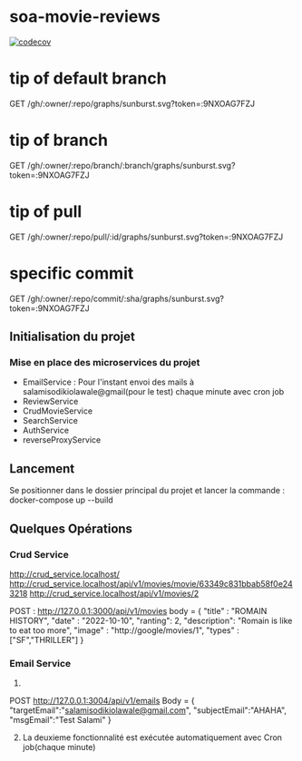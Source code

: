 # soa-movie-reviews
[![codecov](https://codecov.io/gh/salamisodikiolawale/soa-movie-reviews/branch/develop/graph/badge.svg?token=9NXOAG7FZJ)](https://codecov.io/gh/salamisodikiolawale/soa-movie-reviews)


# tip of default branch
GET /gh/:owner/:repo/graphs/sunburst.svg?token=:9NXOAG7FZJ

# tip of branch
GET /gh/:owner/:repo/branch/:branch/graphs/sunburst.svg?token=:9NXOAG7FZJ

# tip of pull
GET /gh/:owner/:repo/pull/:id/graphs/sunburst.svg?token=:9NXOAG7FZJ

# specific commit
GET /gh/:owner/:repo/commit/:sha/graphs/sunburst.svg?token=:9NXOAG7FZJ

## Initialisation du projet

### Mise en place des microservices du projet

 * EmailService : Pour l'instant envoi des mails à salamisodikiolawale@gmail(pour le test) chaque minute avec cron job
 * ReviewService
 * CrudMovieService
 * SearchService
 * AuthService
 * reverseProxyService

###

## Lancement 

Se positionner dans le dossier principal du projet et lancer la commande : docker-compose up --build

## Quelques Opérations


### Crud Service
http://crud_service.localhost/
http://crud_service.localhost/api/v1/movies/movie/63349c831bbab58f0e243218
http://crud_service.localhost/api/v1/movies/2

POST : http://127.0.0.1:3000/api/v1/movies
body  = {
	 "title" : "ROMAIN HISTORY",
   "date" : "2022-10-10",
   "ranting": 2,
   "description": "Romain is like to eat too more",
   "image" : "http://google/movies/1",
	 "types" : ["SF","THRILLER"]
}


### Email Service

1) 

POST http://127.0.0.1:3004/api/v1/emails
Body = {
	"targetEmail":"salamisodikiolawale@gmail.com",
	"subjectEmail":"AHAHA",
	"msgEmail":"Test Salami"
}

2) La deuxieme fonctionnalité est exécutée automatiquement avec Cron job(chaque minute)